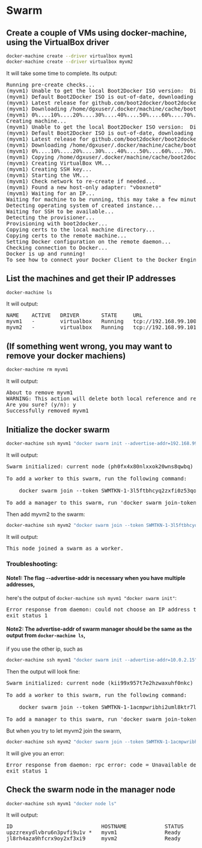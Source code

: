 # Swarm

## Create a couple of VMs using docker-machine, using the VirtualBox driver
```sh
docker-machine create --driver virtualbox myvm1
docker-machine create --driver virtualbox myvm2
```
It will take some time to complete.
Its output:
<pre>
Running pre-create checks...
(myvm1) Unable to get the local Boot2Docker ISO version:  Did not find prefix "-v" in version string
(myvm1) Default Boot2Docker ISO is out-of-date, downloading the latest release...
(myvm1) Latest release for github.com/boot2docker/boot2docker is v18.09.0
(myvm1) Downloading /home/dgxuser/.docker/machine/cache/boot2docker.iso from https://github.com/boot2docker/boot2docker/releases/download/v18.09.0/boot2docker.iso...
(myvm1) 0%....10%....20%....30%....40%....50%....60%....70%....80%....90%....100%
Creating machine...
(myvm1) Unable to get the local Boot2Docker ISO version:  Did not find prefix "-v" in version string
(myvm1) Default Boot2Docker ISO is out-of-date, downloading the latest release...
(myvm1) Latest release for github.com/boot2docker/boot2docker is v18.09.0
(myvm1) Downloading /home/dgxuser/.docker/machine/cache/boot2docker.iso from https://github.com/boot2docker/boot2docker/releases/download/v18.09.0/boot2docker.iso...
(myvm1) 0%....10%....20%....30%....40%....50%....60%....70%....80%....90%....100%
(myvm1) Copying /home/dgxuser/.docker/machine/cache/boot2docker.iso to /home/dgxuser/.docker/machine/machines/myvm1/boot2docker.iso...
(myvm1) Creating VirtualBox VM...
(myvm1) Creating SSH key...
(myvm1) Starting the VM...
(myvm1) Check network to re-create if needed...
(myvm1) Found a new host-only adapter: "vboxnet0"
(myvm1) Waiting for an IP...
Waiting for machine to be running, this may take a few minutes...
Detecting operating system of created instance...
Waiting for SSH to be available...
Detecting the provisioner...
Provisioning with boot2docker...
Copying certs to the local machine directory...
Copying certs to the remote machine...
Setting Docker configuration on the remote daemon...
Checking connection to Docker...
Docker is up and running!
To see how to connect your Docker Client to the Docker Engine running on this virtual machine, run: docker-machine env myvm1
</pre>

## List the machines and get their IP addresses
```sh
docker-machine ls
```
It will output:
<pre>
NAME    ACTIVE   DRIVER       STATE     URL                         SWARM   DOCKER     ERRORS
myvm1   -        virtualbox   Running   tcp://192.168.99.100:2376           v18.09.0   
myvm2   -        virtualbox   Running   tcp://192.168.99.101:2376           v18.09.0   
</pre>

## (If something went wrong, you may want to remove your docker machiens)
```sh
docker-machine rm myvm1
```
It will output:
<pre>
About to remove myvm1
WARNING: This action will delete both local reference and remote instance.
Are you sure? (y/n): y
Successfully removed myvm1
</pre>

## Initialize the docker swarm
```sh
docker-machine ssh myvm1 "docker swarm init --advertise-addr=192.168.99.100"
```
It will output:
<pre>
Swarm initialized: current node (ph0fx4x80nlxxok20wns8qwbq) is now a manager.

To add a worker to this swarm, run the following command:

    docker swarm join --token SWMTKN-1-3l5ftbhcyq2zxfi0z53qohbblyxzf5nwsp74iatp8896oddrg6-1apcua9jhxffpm2jac3g47r50 192.168.99.100:2377

To add a manager to this swarm, run 'docker swarm join-token manager' and follow the instructions.
</pre>

Then add myvm2 to the swarm:
```sh
docker-machine ssh myvm2 "docker swarm join --token SWMTKN-1-3l5ftbhcyq2zxfi0z53qohbblyxzf5nwsp74iatp8896oddrg6-1apcua9jhxffpm2jac3g47r50 192.168.99.100:2377"
```
It will output:
<pre>
This node joined a swarm as a worker.
</pre>

### Troubleshooting:
#### Note1: The flag --advertise-addr is necessary when you have multiple addresses, 
here's the output of `docker-machine ssh myvm1 "docker swarm init"`:
<pre>
Error response from daemon: could not choose an IP address to advertise since this system has multiple addresses on different interfaces (10.0.2.15 on eth0 and 192.168.99.100 on eth1) - specify one with --advertise-addr
exit status 1
</pre>

#### Note2: The advertise-addr of swarm manager should be the same as the output from `docker-machine ls`, 
if you use the other ip, such as 
```sh
docker-machine ssh myvm1 "docker swarm init --advertise-addr=10.0.2.15"
```
Then the output will look fine:
<pre>
Swarm initialized: current node (kii99x957t7e2hzwaxuhf0nkc) is now a manager.

To add a worker to this swarm, run the following command:

    docker swarm join --token SWMTKN-1-1acmpwribhi2uml8ktr7lpyffjj64uq64nks3y8pmgdfibrap2-e4wxy06gtw33oiabev0ewlzc7 10.0.2.15:2377

To add a manager to this swarm, run 'docker swarm join-token manager' and follow the instructions.
</pre>

But when you try to let myvm2 join the swarm,
```sh
docker-machine ssh myvm2 "docker swarm join --token SWMTKN-1-1acmpwribhi2uml8ktr7lpyffjj64uq64nks3y8pmgdfibrap2-e4wxy06gtw33oiabev0ewlzc7 10.0.2.15:2377"
```
It will give you an error:
<pre>
Error response from daemon: rpc error: code = Unavailable desc = all SubConns are in TransientFailure, latest connection error: connection error: desc = "transport: Error while dialing dial tcp 10.0.2.15:2377: connect: connection refused"
exit status 1
</pre>

## Check the swarm node in the manager node
```sh
docker-machine ssh myvm1 "docker node ls"
```
It will output:
<pre>
ID                            HOSTNAME            STATUS              AVAILABILITY        MANAGER STATUS      ENGINE VERSION
upzzrexydlvbru6n3pvfi9u1v *   myvm1               Ready               Active              Leader              18.09.0
jl8rh4aza9hfcrx9oy2xf3xi9     myvm2               Ready               Active                                  18.09.0
</pre>
